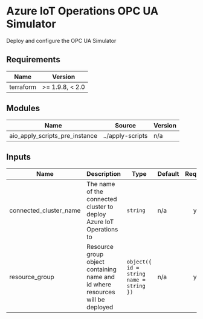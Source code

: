 <!-- BEGIN_TF_DOCS -->
<!-- markdown-table-prettify-ignore-start -->
# Azure IoT Operations OPC UA Simulator

Deploy and configure the OPC UA Simulator

## Requirements

| Name | Version |
|------|---------|
| terraform | >= 1.9.8, < 2.0 |

## Modules

| Name | Source | Version |
|------|--------|---------|
| aio\_apply\_scripts\_pre\_instance | ../apply-scripts | n/a |

## Inputs

| Name | Description | Type | Default | Required |
|------|-------------|------|---------|:--------:|
| connected\_cluster\_name | The name of the connected cluster to deploy Azure IoT Operations to | `string` | n/a | yes |
| resource\_group | Resource group object containing name and id where resources will be deployed | ```object({ id = string name = string })``` | n/a | yes |
<!-- markdown-table-prettify-ignore-end -->
<!-- END_TF_DOCS -->
